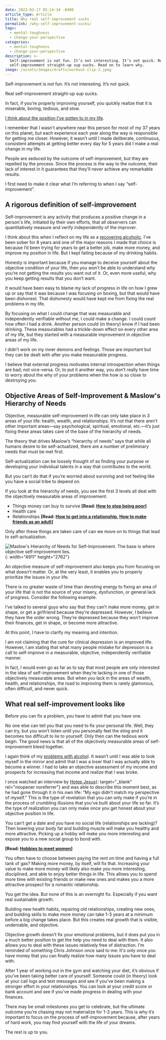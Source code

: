 ```yaml
---
date: 2022-03-17 05:14:34 -0400
article_type: Article
title: Why real self-improvement sucks
permalink: /why-self-improvement-sucks/
tags: 
  - mental-toughness
  - change-your-perspective
categories: 
  - mental-toughness
  - change-your-perspective
description: >-
  Self-improvement is not fun. It’s not interesting. It’s not quick. Real
  self-improvement straight-up sup sucks. Read on to learn why.
image: /assets/images/drafts/workout-clip-2.jpeg
---
```

Self-improvement is not fun. It’s not interesting. It’s not quick.

Real self-improvement straight-up sup sucks.

In fact, if you’re properly improving yourself, you quickly realize that it is miserable, boring, tedious, and slow.

[I think about the position I’ve gotten to in my life](/change-your-life/).

I remember that I wasn't anywhere near this person for most of my 37 years on this planet, but each experience each year along the way is responsible for getting me closer. However, it wasn’t until I made deliberate, continuous, consistent attempts at getting better every day for 5 years did I make a real change in my life.

People are seduced by the outcome of self-improvement, but they are repelled by the process. Since the process is the way to the outcome, their lack of interest in it guarantees that they’ll never achieve any remarkable results.

I first need to make it clear what I’m referring to when I say “self-improvement”.&nbsp;

## A rigorous definition of self-improvement

Self-improvement is any activity that produces a positive change in a person's life, initiated by their own efforts, that all observers can quantitatively measure and verify independently of the improver.&nbsp;

I think about this when I reflect on my life as a [recovering alcoholic](/sobriety-benefits/). I’ve been sober for 8 years and one of the major reasons I made that choice is because I’d been trying for years to get a better job, make more money, and improve my position in life. But I kept failing because of my drinking habits.

Honesty is important because if you manage to deceive yourself about the objective condition of your life, then you won’t be able to understand why you’re not getting the results you want out of it. Or, even more useful, why you keep getting results that you don’t want.

It would have been easy to blame my lack of progress in life on how I grew up or say that it was because I was focusing on boxing, but that would have been dishonest. That dishonesty would have kept me from fixing the real problems in my life.&nbsp;

By focusing on what I could change that was measurable and independently verifiable without me, I could make a change. I could count how often I had a drink. Another person could (in theory) know if I had been drinking. These measurables had a trickle-down effect on every other area of my life, but they started with a measurable improvement in objective areas of my life.

I didn’t work on my inner demons and feelings. Those are important but they can be dealt with after you make measurable progress.

I believe that external progress motivates internal introspection when things are bad; not vice-versa. Or, to put it another way, you don’t really have time to worry about the why of your problems when the how is so close to destroying you.

## Objective Areas of Self-Improvement & Maslow's Hierarchy of Needs

Objective, measurable self-improvement in life can only take place in 3 areas of your life: health, wealth, and relationships. It’s not that there aren’t other important areas—say psychological, spiritual, emotional, etc.—it’s just fixing these areas takes care of the base of the hierarchy of needs.

The theory that drives Maslow’s “hierarchy of needs” says that while all humans desire to be self-actualized, there are a number of preliminary needs that must be met first.

Self-actualization can be loosely thought of as finding your purpose or developing your individual talents in a way that contributes to the world.

But you can’t do that if you’re worried about surviving and not feeling like you have a social tribe to depend on.&nbsp;

If you look at the hierarchy of needs, you see the first 3 levels all deal with the objectively measurable areas of improvement:

* Things money can buy to survive **\[Read: [How to stop being poor](/stop-being-poor/)\]**
* Health care
* Relationships **\[Read: [How to get into a relationship](/how-to-get-into-a-relationship/), [How to make friends as an adult](/how-to-make-friends-as-an-adult/)\]**

Only after these things are taken care of can we move on to things that lead to self-actualization.

![Maslow's Hierarchy of Needs for Self-Improvement. The base is where objective self-improvement lies.](/assets/images/drafts/maslow-s-hierarchy-of-needs--scalable-vector-illustration-655400474-5c6a47f246e0fb000165cb0a.jpeg "Maslow's Hierarchy of Needs for Self-Improvement"){: width="4911" height="2762"}

An objective measure of self-improvement also keeps you from focusing on what doesn’t matter. Or, at the very least, it enables you to properly prioritize the issues in your life.

There is no greater waste of time than devoting energy to fixing an area of your life that is not the source of your misery, dysfunction, or general lack of progress. Consider the following example:

I’ve talked to several guys who say that they can’t make more money, get in shape, or get a girlfriend because they’re depressed. However, I believe they have the order wrong. They’re depressed because they won’t improve their finances, get in shape, or become more attractive.

At this point, I have to clarify my meaning and intention.

I am not claiming that the cure for clinical depression is an improved life. However, I am stating that what many people mistake for depression is a call to self-improve in a measurable, objective, independently verifiable manner.

In fact, I would even go as far as to say that most people are only interested in the idea of self-improvement when they’re lacking in one of those objectively measurable areas. But when you lack in the areas of wealth, health, and relationships, the road to improving them is rarely glamorous, often difficult, and never quick.

## What real self-improvement looks like

Before you can fix a problem, you have to admit that you have one.

No one else can tell you that you need to fix your personal life. Well, they can try, but you won’t listen until you personally feel the sting and it becomes too difficult to lie to yourself. Only then can the tedious work begin. The good news is that all of the objectively measurable areas of self-improvement bleed together.

I again think of my [problems with alcoho](/how-to-know-if-you-have-a-drinking-problem/)l. It wasn’t until I was able to look myself in the mirror and admit that I was a loser that I was actually able to become a winner. I had to take an objective assessment of my income and prospects for increasing that income and realize that I was broke.

I once watched an interview by [Hotep Jesus](https://bryansharpe.co/){: target="_blank" rel="noopener noreferrer"} and was able to describe this moment best, as he had gone through it in his own life: “My ego didn’t match my perspective of myself.” This is the type of revelation that you can only make if you’re in the process of crumbling illusions that you’ve built about your life so far. It’s the type of realization you can only make once you get honest about your objective position in life.

You can’t get a date and you have no social life (relationships are lacking)? Then lowering your body fat and building muscle will make you healthy and more attractive. Picking up a hobby will make you more interesting and expose you to a new social group to bond with.

**\[Read: [Hobbies to meet women](/hobbies-to-meet-women/)\]**

You often have to choose between paying the rent on time and having a full tank of gas? Making more money, by itself, will fix that. Increasing your value to make more money will likely also make you more interesting, disciplined, and able to enjoy better things in life. This allows you to spend more time with existing friends or make new ones and makes you a more attractive prospect for a romantic relationship.

You get the idea. But none of this is an overnight fix. Especially if you want real sustainable growth.

Building new health habits, repairing old relationships, creating new ones, and building skills to make more money can take 1-3 years at a minimum before a big change takes place. But this creates real growth that is visible, undeniable, and objective.

Objective growth doesn't fix your emotional problems, but it does put you in a much better position to get the help you need to deal with them. It also allows you to deal with these issues relatively free of distraction. I'm reminded of something Chris Johnson once said to me: It's only once you have money that you can finally realize how many issues you have to deal with.

After 1 year of working out in the gym and watching your diet, it’s obvious if you’ve been taking better care of yourself. Someone could (in theory) look at your call logs and text messages and see if you've been making a stronger effort in your relationships. You can look at your credit score or bank account and see if you’ve made progress in dealing with your finances.

There may be small milestones you get to celebrate, but the ultimate outcome you’re chasing may not materialize for 1-3 years. This is why it’s important to focus on the process of self-improvement because, after years of hard work, you may find yourself with the life of your dreams.&nbsp;

The rest is up to you.
